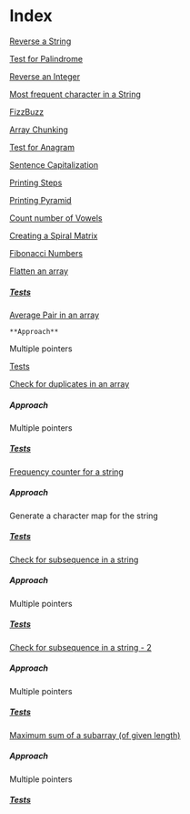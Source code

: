 # Index

[Reverse a String](https://github.com/dsinecos/Algorithms-DataStructures/blob/master/exercises/reversestring/index.js)

[Test for Palindrome](https://github.com/dsinecos/Algorithms-DataStructures/blob/master/exercises/palindrome/index.js)

[Reverse an Integer](https://github.com/dsinecos/Algorithms-DataStructures/blob/master/exercises/reverseint/index.js)

[Most frequent character in a String](https://github.com/dsinecos/Algorithms-DataStructures/blob/master/exercises/maxchar/index.js)

[FizzBuzz](https://github.com/dsinecos/Algorithms-DataStructures/blob/master/exercises/fizzbuzz/index.js)

[Array Chunking](https://github.com/dsinecos/Algorithms-DataStructures/blob/master/exercises/chunk/index.js)

[Test for Anagram](https://github.com/dsinecos/Algorithms-DataStructures/blob/master/exercises/anagrams/index.js)

[Sentence Capitalization](https://github.com/dsinecos/Algorithms-DataStructures/blob/master/exercises/capitalize/index.js)

[Printing Steps](https://github.com/dsinecos/Algorithms-DataStructures/blob/master/exercises/steps/index.js)

[Printing Pyramid](https://github.com/dsinecos/Algorithms-DataStructures/blob/master/exercises/pyramid/index.js)

[Count number of Vowels](https://github.com/dsinecos/Algorithms-DataStructures/blob/master/exercises/vowels/index.js)

[Creating a Spiral Matrix](https://github.com/dsinecos/Algorithms-DataStructures/blob/master/exercises/matrix/index.js)

[Fibonacci Numbers](https://github.com/dsinecos/Algorithms-DataStructures/blob/master/exercises/fib/index.js)

[Flatten an array](https://github.com/dsinecos/algorithmsUdemy/blob/master/flattenArray.js)
  ##### [Tests](https://github.com/dsinecos/algorithmsUdemy/blob/master/test/testFlattenArray.js)

[Average Pair in an array](https://github.com/dsinecos/algorithm-practice/blob/master/averagePair.js)
 
    **Approach**
 
 Multiple pointers
 
 [Tests](https://github.com/dsinecos/algorithm-practice/blob/master/tests/test-averagePair.js)

[Check for duplicates in an array](https://github.com/dsinecos/algorithm-practice/blob/master/checkDuplicates.js)
  ##### Approach
  Multiple pointers
  ##### [Tests](https://github.com/dsinecos/algorithm-practice/blob/master/tests/test-checkDuplicates.js)

[Frequency counter for a string](https://github.com/dsinecos/algorithm-practice/blob/master/frequencyCounter.js)
  ##### Approach
  Generate a character map for the string
  ##### [Tests](https://github.com/dsinecos/algorithm-practice/blob/master/tests/test-frequencyCounter.js)

[Check for subsequence in a string](https://github.com/dsinecos/algorithm-practice/blob/master/isSubsequence.js)
  ##### Approach
  Multiple pointers
  ##### [Tests](https://github.com/dsinecos/algorithm-practice/blob/master/tests/test-isSubsequence.js)

[Check for subsequence in a string - 2](https://github.com/dsinecos/algorithm-practice/blob/68369f577691ef9129ef9df4ab854a28e6037388/isSubsequence.js)
  ##### Approach
  Multiple pointers
  ##### [Tests](https://github.com/dsinecos/algorithm-practice/blob/68369f577691ef9129ef9df4ab854a28e6037388/tests/test-isSubsequence.js)

[Maximum sum of a subarray (of given length)](https://github.com/dsinecos/algorithm-practice/blob/master/maxSubArraySum.js)
  ##### Approach
  Multiple pointers
  ##### [Tests](https://github.com/dsinecos/algorithm-practice/blob/master/tests/test-maxSubArraySum.js)